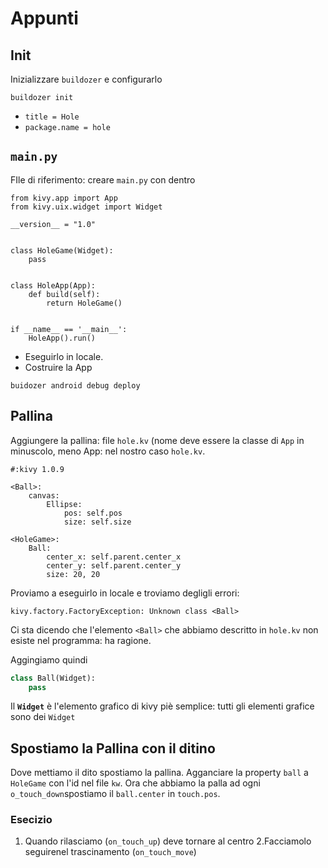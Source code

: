 # Appunti

## Init

Inizializzare `buildozer` e configurarlo

```
buildozer init
```

* `title = Hole`
* `package.name = hole`

## `main.py`

FIle di riferimento: creare `main.py` con dentro 

```
from kivy.app import App
from kivy.uix.widget import Widget

__version__ = "1.0"


class HoleGame(Widget):
    pass


class HoleApp(App):
    def build(self):
        return HoleGame()


if __name__ == '__main__':
    HoleApp().run()
```


* Eseguirlo in locale.
* Costruire la App

```buidozer android debug deploy```

## Pallina

Aggiungere la pallina: file `hole.kv` (nome deve essere la classe di `App` in minuscolo, meno App:
nel nostro caso `hole.kv`.

```
#:kivy 1.0.9

<Ball>:
    canvas:
        Ellipse:
            pos: self.pos
            size: self.size

<HoleGame>:
    Ball:
        center_x: self.parent.center_x
        center_y: self.parent.center_y
        size: 20, 20
```

Proviamo a eseguirlo in locale e troviamo degligli errori:

```
kivy.factory.FactoryException: Unknown class <Ball>
```

Ci sta dicendo che l'elemento `<Ball>` che abbiamo descritto in `hole.kv` non esiste nel programma:
ha ragione.

Aggingiamo quindi

```python
class Ball(Widget):
    pass
```

Il **`Widget`** è l'elemento grafico di kivy piè semplice: tutti gli elementi grafice sono dei 
`Widget`

## Spostiamo la Pallina con il ditino

Dove mettiamo il dito spostiamo la pallina. Agganciare la property `ball` a `HoleGame` con l'id nel 
file `kw`. Ora che abbiamo la palla ad ogni `o_touch_down`spostiamo il `ball.center` in `touch.pos`.

### Esecizio

1. Quando rilasciamo (`on_touch_up`) deve tornare al centro
2.Facciamolo seguirenel trascinamento (`on_touch_move`)